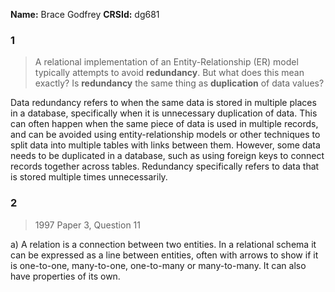 **Name:** Brace Godfrey
**CRSId:** dg681
### 1
> A relational implementation of an Entity-Relationship (ER) model typically attempts to avoid **redundancy**. But what does this mean exactly? Is **redundancy** the same thing as **duplication** of data values?

Data redundancy refers to when the same data is stored in multiple places in a database, specifically when it is unnecessary duplication of data. This can often happen when the same piece of data is used in multiple records, and can be avoided using entity-relationship models or other techniques to split data into multiple tables with links between them.
However, some data needs to be duplicated in a database, such as using foreign keys to connect records together across tables. Redundancy specifically refers to data that is stored multiple times unnecessarily.
### 2
> 1997 Paper 3, Question 11

a) 
A relation is a connection between two entities. In a relational schema it can be expressed as a line between entities, often with arrows to show if it is one-to-one, many-to-one, one-to-many or many-to-many. It can also have properties of its own.

